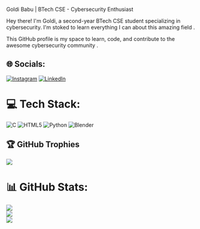 Goldi Babu  | BTech CSE -  Cybersecurity Enthusiast

Hey there! I'm Goldi, a second-year BTech CSE student specializing in cybersecurity. I'm stoked to learn everything I can about this amazing field .

This GitHub profile is my space to learn, code, and contribute to the awesome cybersecurity community .




## 🌐 Socials:
[![Instagram](https://img.shields.io/badge/Instagram-%23E4405F.svg?logo=Instagram&logoColor=white)](https://instagram.com/goldi_babu) [![LinkedIn](https://img.shields.io/badge/LinkedIn-%230077B5.svg?logo=linkedin&logoColor=white)](https://linkedin.com/in/GoldiB) 

# 💻 Tech Stack:
![C](https://img.shields.io/badge/c-%2300599C.svg?style=for-the-badge&logo=c&logoColor=white) ![HTML5](https://img.shields.io/badge/html5-%23E34F26.svg?style=for-the-badge&logo=html5&logoColor=white) ![Python](https://img.shields.io/badge/python-3670A0?style=for-the-badge&logo=python&logoColor=ffdd54) ![Blender](https://img.shields.io/badge/blender-%23F5792A.svg?style=for-the-badge&logo=blender&logoColor=white)

## 🏆 GitHub Trophies
<p><img src="https://github-profile-trophy.vercel.app/?username=goldibabu14">
</p>

# 📊 GitHub Stats:
![](https://github-readme-stats.vercel.app/api?username=goldibabu14&theme=dark&hide_border=false&include_all_commits=false&count_private=false)<br/>
![](https://github-readme-streak-stats.herokuapp.com/?user=goldibabu14&theme=dark&hide_border=false)<br/>
![](https://github-readme-stats.vercel.app/api/top-langs/?username=goldibabu14&theme=dark&hide_border=false&include_all_commits=false&count_private=false&layout=compact)


